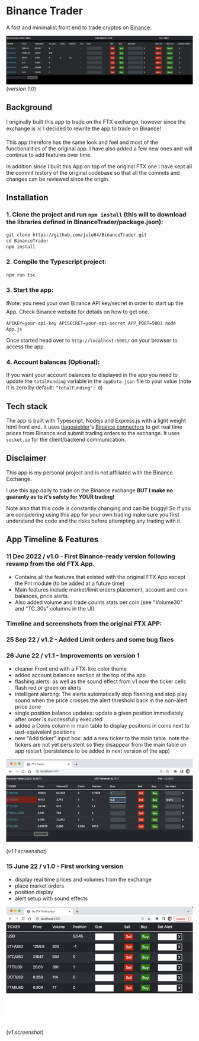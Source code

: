 # Binance Trader

A fast and minimalist front end to trade cryptos on [Binance](https://www.binance.com/en).

![v1.0.png](resources/app_screenshots/v1.0.png)
(_version 1.0_)

## Background

I originally built this app to trade on the FTX exchange, however since the exchange is ☠️ I decided to rewrite the app to trade on Binance!

This app therefore has the same look and feel and most of the functionalities of the original app. I have also added a few new ones and will continue
to add features over time.

In addition since I built this App on top of the original FTX one I have kept all the commit history of the original codebase so that all the commits and changes can be reviewed since the origin.

## Installation

### 1. Clone the project and run `npm install` (this will to download the libraries defined in BinanceTrader/package.json):

```
git clone https://github.com/jule64/BinanceTrader.git
cd BinanceTrader
npm install
```

### 2. Compile the Typescript project:

```
npm run tsc
```


### 3. Start the app:

❗️Note: you need your own Binance API key/secret in order to start up the App. Check Binance website for details on how to get one. 

```
APIKEY=your-api-key APISECRET=your-api-secret APP_PORT=5001 node App.js
```

Once started head over to `http://localhost:5001/` on your browser to access the app.

### 4. Account balances (Optional):

If you want your account balances to displayed in the app you need to update the `totalFunding` variable in the `appData.json` file to your value (note it is zero by default: `"totalFunding": 0`)



## Tech stack
The app is built with Typescript, Nodejs and Express.js with a light weight html front end.
It uses [tiagosiebler](https://github.com/tiagosiebler)'s [Binance connectors](https://github.com/tiagosiebler/binance)
to get real time prices from Binance and submit trading orders to the exchange.
It uses `socket.io` for the client/backend communication. 


## Disclaimer
This app is my personal project and is not affiliated with the Binance Exchange.

I use this app daily to trade on the Binance exchange **BUT I make no guaranty as to it's safety for YOUR trading!**  

Note also that this code is constantly changing and can be buggy! So if you are considering using this app for your own trading
make sure you first understand the code and the risks before attempting any trading with it.


## App Timeline & Features

### 11 Dec 2022 / v1.0 - First Binance-ready version following revamp from the old FTX App.

- Contains all the features that existed with the original FTX App except the Pnl module (to be added at a future time)
- Main features include market/limit orders placement, account and coin balances, price alerts.
- Also added volume and trade counts stats per coin (see "Volume30" and "TC_30s" columns in the UI)


### Timeline and screenshots from the original FTX APP:

### 25 Sep 22 / v1.2 - Added Limit orders and some bug fixes

### 26 June 22 / v1.1 - Improvements on version 1  
- cleaner Front end with a FTX-like color theme
- added account balances section at the top of the app
- flashing alerts: as well as the sound effect from v1 now the ticker cells flash red or green on alerts  
- intelligent alerting: The alerts automatically stop flashing and stop play sound when the price crosses the alert threshold
back in the non-alert price zone
- single position balance updates: update a given position immediately after order is successfully executed
- added a Coins column in main table to display positions in coins next to usd-equivalent positions
- new "Add ticker" input box: add a new ticker to the main table.  note the tickers are not yet persistent so they disappear
from the main table on app restart (persistence to be added in next version of the app)

![v1.1.png](resources/app_screenshots/old_app/v1.1.png) 

(_v1.1 screenshot_)

### 15 June 22 / v1.0 - First working version  
- display real time prices and volumes from the exchange
- place market orders
- position display
- alert setup with sound effects

![v1.png](resources/app_screenshots/old_app/v1.png)

(_v1 screenshot_)



